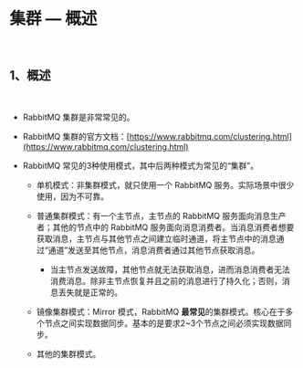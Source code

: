 # 集群 — 概述

<br/>

## 1、概述

<br/>

- RabbitMQ 集群是非常常见的。

- RabbitMQ 集群的官方文档：[https://www.rabbitmq.com/clustering.html](https://www.rabbitmq.com/clustering.html)

- RabbitMQ 常见的3种使用模式，其中后两种模式为常见的“集群”。

  - 单机模式：非集群模式，就只使用一个 RabbitMQ 服务。实际场景中很少使用，因为不可靠。

  

  - 普通集群模式：有一个主节点，主节点的 RabbitMQ 服务面向消息生产者；其他的节点中的 RabbitMQ 服务面向消息消费者。当消息消费者想要获取消息，主节点与其他节点之间建立临时通道，将主节点中的消息通过“通道”发送至其他节点，消息消费者通过其他节点获取消息。
    - 当主节点发送故障，其他节点就无法获取消息，进而消息消费者无法消费消息。除非主节点恢复并且之前的消息进行了持久化；否则，消息丢失就是正常的。

  

  - 镜像集群模式：Mirror 模式，RabbitMQ **最常见**的集群模式。核心在于多个节点之间实现数据同步。基本的是要求2~3个节点之间必须实现数据同步。

  

  - 其他的集群模式。